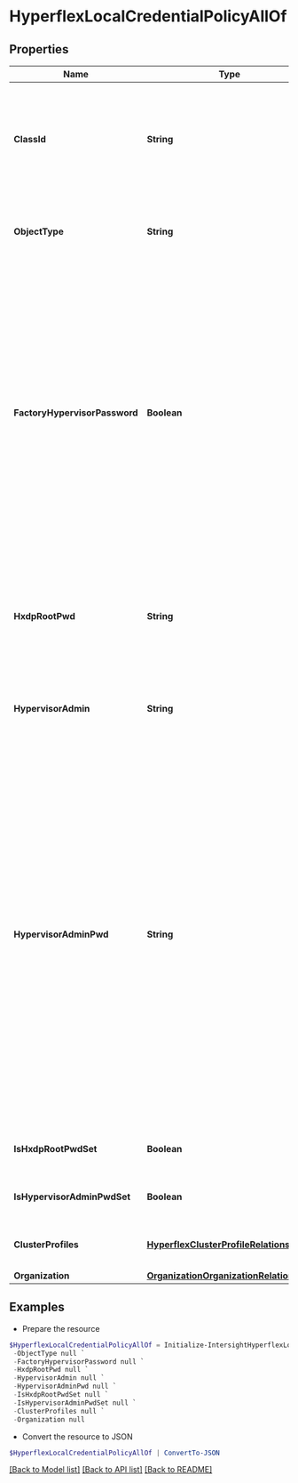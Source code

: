 # HyperflexLocalCredentialPolicyAllOf
## Properties

Name | Type | Description | Notes
------------ | ------------- | ------------- | -------------
**ClassId** | **String** | The fully-qualified name of the instantiated, concrete type. This property is used as a discriminator to identify the type of the payload when marshaling and unmarshaling data. | [default to "hyperflex.LocalCredentialPolicy"]
**ObjectType** | **String** | The fully-qualified name of the instantiated, concrete type. The value should be the same as the &#39;ClassId&#39; property. | [default to "hyperflex.LocalCredentialPolicy"]
**FactoryHypervisorPassword** | **Boolean** | Indicates if Hypervisor password is the factory set default password. For HyperFlex Data Platform versions 3.0 or higher, enable this if the default password was not changed on the Hypervisor. It is required to supply a new custom Hypervisor password that will be applied to the Hypervisor during deployment. For HyperFlex Data Platform versions prior to 3.0 release, this setting has no effect and the default password will be used for initial install. The Hypervisor password should be changed after deployment. | [optional] [default to $false]
**HxdpRootPwd** | **String** | HyperFlex storage controller VM password must contain a minimum of 10 characters, with at least 1 lowercase, 1 uppercase, 1 numeric, and 1 of these -_@#$%^&amp;*! special characters. | [optional] 
**HypervisorAdmin** | **String** | Hypervisor administrator username must contain only alphanumeric characters. | [optional] 
**HypervisorAdminPwd** | **String** | The ESXi root password. For HyperFlex Data Platform 3.0 or later, if the factory default password was not manually changed, you must set a new custom password. If the password was manually changed, you must not enable the factory default password property and provide the current hypervisor password. Note - All HyperFlex nodes require the same hypervisor password for installation. For HyperFlex Data Platform prior to 3.0, use the default password &quot;&quot;Cisco123&quot;&quot; for newly manufactured HyperFlex servers. A custom password should only be entered if hypervisor credentials were manually changed prior to deployment. | [optional] 
**IsHxdpRootPwdSet** | **Boolean** | Indicates whether the value of the &#39;hxdpRootPwd&#39; property has been set. | [optional] [readonly] [default to $false]
**IsHypervisorAdminPwdSet** | **Boolean** | Indicates whether the value of the &#39;hypervisorAdminPwd&#39; property has been set. | [optional] [readonly] [default to $false]
**ClusterProfiles** | [**HyperflexClusterProfileRelationship[]**](HyperflexClusterProfileRelationship.md) | An array of relationships to hyperflexClusterProfile resources. | [optional] 
**Organization** | [**OrganizationOrganizationRelationship**](OrganizationOrganizationRelationship.md) |  | [optional] 

## Examples

- Prepare the resource
```powershell
$HyperflexLocalCredentialPolicyAllOf = Initialize-IntersightHyperflexLocalCredentialPolicyAllOf  -ClassId null `
 -ObjectType null `
 -FactoryHypervisorPassword null `
 -HxdpRootPwd null `
 -HypervisorAdmin null `
 -HypervisorAdminPwd null `
 -IsHxdpRootPwdSet null `
 -IsHypervisorAdminPwdSet null `
 -ClusterProfiles null `
 -Organization null
```

- Convert the resource to JSON
```powershell
$HyperflexLocalCredentialPolicyAllOf | ConvertTo-JSON
```

[[Back to Model list]](../README.md#documentation-for-models) [[Back to API list]](../README.md#documentation-for-api-endpoints) [[Back to README]](../README.md)

